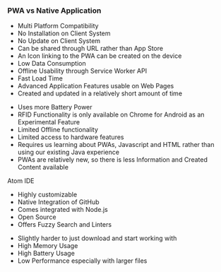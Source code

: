 ### PWA vs Native Application

+ Multi Platform Compatibility
+ No Installation on Client System
+ No Update on Client System
+ Can be shared through URL rather than App Store
+ An Icon linking to the PWA can be created on the device
+ Low Data Consumption
+ Offline Usability through Service Worker API
+ Fast Load Time
+ Advanced Application Features usable on Web Pages
+ Created and updated in a relatively short amount of time

- Uses more Battery Power
- RFID Functionality is only available on Chrome for Android as an Experimental Feature
- Limited Offline functionality
- Limited access to hardware features
- Requires us learning about PWAs, Javascript and HTML rather than using our existing Java experience
- PWAs are relatively new, so there is less Information and Created Content available


Atom IDE

+ Highly customizable
+ Native Integration of GitHub
+ Comes integrated with Node.js
+ Open Source
+ Offers Fuzzy Search and Linters
- Slightly harder to just download and start working with
- High Memory Usage
- High Battery Usage
- Low Performance especially with larger files

